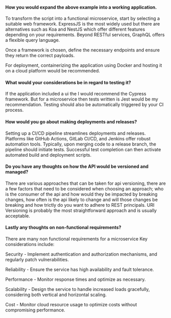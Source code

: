 #### How you would expand the above example into a working application.

To transform the script into a functional microservice, start by selecting a suitable web framework. ExpressJS is the most widely used but there are alternatives such as Koa and NestJS which offer different features depending on your requirements. Beyond RESTful services, GraphQL offers a flexible query language. 

Once a framework is chosen, define the necessary endpoints and ensure they return the correct payloads. 

For deployment, containerizing the application using Docker and hosting it on a cloud platform would be recommended.

#### What would your considerations be in regard to testing it?

If the application included a ui the I would recommend the Cypress framework. But for a microservice then tests written is Jest would be my recommendation. Testing should also be automatically triggered by your CI process.

#### How would you go about making deployments and releases?

Setting up a CI/CD pipeline streamlines deployments and releases. Platforms like GitHub Actions, GitLab CI/CD, and Jenkins offer robust automation tools. Typically, upon merging code to a release branch, the pipeline should initiate tests. Successful test completion can then activate automated build and deployment scripts.

#### Do you have any thoughts on how the API would be versioned and managed?

There are various approaches that can be taken for api versioning, there are a few factors that need to be considered when choosing an approach; who is the consumer of the api and how would they be impacted by breaking changes, how often is the api likely to change and will those changes be breaking and how trictly do you want to adhere to REST principals. URI Versioning is probably the most straightforward approach and is usually acceptable. 

#### Lastly any thoughts on non-functional requirements?

There are many non functional requirements for a microservice Key considerations include: 

Security - Implement authentication and authorization mechanisms, and regularly patch vulnerabilities.

Reliability - Ensure the service has high availability and fault tolerance.

Performance - Monitor response times and optimize as necessary.

Scalability - Design the service to handle increased loads gracefully, considering both vertical and horizontal scaling.

Cost - Monitor cloud resource usage to optimize costs without compromising performance.
